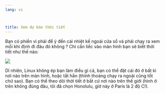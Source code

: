 ```yaml
---
lang: vi



title: Xem dự báo thời tiết
---
```


Bạn có phiền vì phải để ý đến cái nhiệt kế ngoài cửa sổ và phải chạy ra xem mỗi 
khi định đi đâu đó không ? Chỉ cần liếc vào màn hình bạn sẽ biết thời tiết như thế nào:

<img src="Images/weather.png" />

Dĩ nhiên, Linux không ép bạn làm điều gì cả, bạn có thể đặt cái đó ở bất kì nơi nào 
trên màn hình, hoặc tắt hẳn (thỉnh thoảng chạy ra ngoài cũng tốt chứ sao). Bạn có thể 
theo dõi thời tiết ở bất cứ nơi nào trên thế giới (hình ở trên không đúng đâu, tôi đã 
chọn Honolulu, giờ này ở Paris là 2 độ C!).




